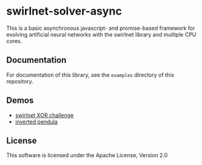 # swirlnet-solver-async

This is a basic asynchronous javascript- and promise-based framework for
evolving artificial neural networks with the swirlnet library and mulitple CPU
cores.

## Documentation

For documentation of this library, see the `examples` directory of this
repository.

## Demos

* [swirlnet XOR challenge](https://gitlab.com/sudoman/swirlnet/tree/master/test)
* [inverted pendula](https://gitlab.com/sudoman/swirlnet-demos)

## License

This software is licensed under the Apache License, Version 2.0

